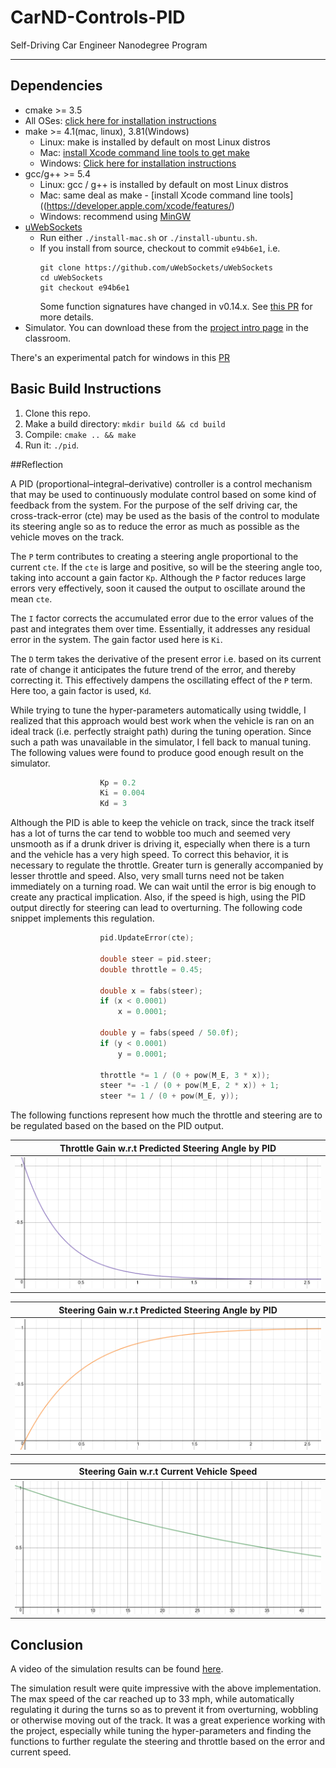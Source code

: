[//]: # (Image References)

[image1]: ./images/throttle-pid.png
[image2]: ./images/steer-pid.png
[image3]: ./images/steer-speed.png

# CarND-Controls-PID
Self-Driving Car Engineer Nanodegree Program

---

## Dependencies

* cmake >= 3.5
 * All OSes: [click here for installation instructions](https://cmake.org/install/)
* make >= 4.1(mac, linux), 3.81(Windows)
  * Linux: make is installed by default on most Linux distros
  * Mac: [install Xcode command line tools to get make](https://developer.apple.com/xcode/features/)
  * Windows: [Click here for installation instructions](http://gnuwin32.sourceforge.net/packages/make.htm)
* gcc/g++ >= 5.4
  * Linux: gcc / g++ is installed by default on most Linux distros
  * Mac: same deal as make - [install Xcode command line tools]((https://developer.apple.com/xcode/features/)
  * Windows: recommend using [MinGW](http://www.mingw.org/)
* [uWebSockets](https://github.com/uWebSockets/uWebSockets)
  * Run either `./install-mac.sh` or `./install-ubuntu.sh`.
  * If you install from source, checkout to commit `e94b6e1`, i.e.
    ```
    git clone https://github.com/uWebSockets/uWebSockets 
    cd uWebSockets
    git checkout e94b6e1
    ```
    Some function signatures have changed in v0.14.x. See [this PR](https://github.com/udacity/CarND-MPC-Project/pull/3) for more details.
* Simulator. You can download these from the [project intro page](https://github.com/udacity/self-driving-car-sim/releases) in the classroom.

There's an experimental patch for windows in this [PR](https://github.com/udacity/CarND-PID-Control-Project/pull/3)

## Basic Build Instructions

1. Clone this repo.
2. Make a build directory: `mkdir build && cd build`
3. Compile: `cmake .. && make`
4. Run it: `./pid`. 

##Reflection

A PID (proportional–integral–derivative) controller is a control mechanism that may be used to continuously modulate control based on some kind of feedback from the system. For the purpose of the self driving car, the cross-track-error (cte) may be used as the basis of the control to modulate its steering angle so as to reduce the error as much as possible as the vehicle moves on the track.

The `P` term contributes to creating a steering angle proportional to the current `cte`. If the `cte` is large and positive, so will be the steering angle too, taking into account a gain factor `Kp`. Although the `P` factor reduces large errors very effectively, soon it caused the output to oscillate around the mean `cte`. 

The `I` factor corrects the accumulated error due to the error values of the past and integrates them over time. Essentially, it addresses any residual error in the system. The gain factor used here is `Ki`.

The `D` term takes the derivative of the present error i.e. based on its current rate of change it anticipates the future trend of the error, and thereby correcting it. This effectively dampens the oscillating effect of the `P` term. Here too, a gain factor is used, `Kd`.

While trying to tune the hyper-parameters automatically using twiddle, I realized that this approach would best work when the vehicle is ran on an ideal track (i.e. perfectly straight path) during the tuning operation. Since such a path was unavailable in the simulator, I fell back to manual tuning. The following values were found to produce good enough result on the simulator.

```c++
                    Kp = 0.2
                    Ki = 0.004
                    Kd = 3
```

Although the PID is able to keep the vehicle on track, since the track itself has a lot of turns the car tend to wobble too much and seemed very unsmooth as if a drunk driver is driving it, especially when there is a turn and the vehicle has a very high speed. To correct this behavior, it is necessary to regulate the throttle. Greater turn is generally accompanied by lesser throttle and speed. Also, very small turns need not be taken immediately on a turning road. We can wait until the error is big enough to create any practical implication. Also, if the speed is high, using the PID output directly for steering can lead to overturning. The following code snippet implements this regulation.

```c++
                    pid.UpdateError(cte);

                    double steer = pid.steer;
                    double throttle = 0.45;

                    double x = fabs(steer);
                    if (x < 0.0001)
                        x = 0.0001;

                    double y = fabs(speed / 50.0f);
                    if (y < 0.0001)
                        y = 0.0001;

                    throttle *= 1 / (0 + pow(M_E, 3 * x));
                    steer *= -1 / (0 + pow(M_E, 2 * x)) + 1;
                    steer *= 1 / (0 + pow(M_E, y));
```
The following functions represent how much the throttle and steering are to be regulated based on the based on the PID output.

|Throttle Gain w.r.t Predicted Steering Angle by PID |
|:--------------------------------------------------:|
|![alt text][image1]                                 |


|Steering Gain w.r.t Predicted Steering Angle by PID|
|:-------------------------------------------------:|
|![alt text][image2]                                |

|Steering Gain w.r.t Current Vehicle Speed          |
|:-------------------------------------------------:|
|![alt text][image3]                                |


## Conclusion
A video of the simulation results can be found [here](https://github.com/uniquetrij/CarND-T2-P4-PID-Control/blob/master/video.mp4).

The simulation result were quite impressive with the above implementation. The max speed of the car reached up to 33 mph, while automatically regulating it during the turns so as to prevent it from overturning, wobbling or otherwise moving out of the track. It was a great experience working with the project, especially while tuning the hyper-parameters and finding the functions to further regulate the steering and throttle based on the error and current speed.